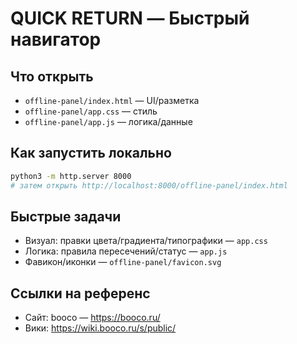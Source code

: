 # QUICK RETURN — Быстрый навигатор

## Что открыть
- `offline-panel/index.html` — UI/разметка
- `offline-panel/app.css` — стиль
- `offline-panel/app.js` — логика/данные

## Как запустить локально
```bash
python3 -m http.server 8000
# затем открыть http://localhost:8000/offline-panel/index.html
```

## Быстрые задачи
- Визуал: правки цвета/градиента/типографики — `app.css`
- Логика: правила пересечений/статус — `app.js`
- Фавикон/иконки — `offline-panel/favicon.svg`

## Ссылки на референс
- Сайт: booco — https://booco.ru/
- Вики: https://wiki.booco.ru/s/public/
